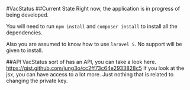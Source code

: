 #VacStatus
##Current State
Right now, the application is in progress of being developed.

You will need to run `npm install` and `composer install` to install all the dependencies.

Also you are assumed to know how to use `laravel 5`. No support will be given to install.

##API
VacStatus sort of has an API, you can take a look here. https://gist.github.com/jung3o/cc2ff73c64e2933828c5
If you look at the jsx, you can have access to a lot more. Just nothing that is related to changing the private key.
